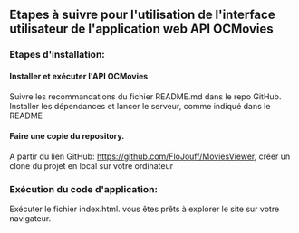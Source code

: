 ## Etapes à suivre pour l'utilisation de l'interface utilisateur de l'application web API OCMovies

### Etapes d'installation:

#### Installer et exécuter l'API OCMovies

Suivre les recommandations du fichier README.md dans le repo GitHub.
Installer les dépendances et lancer le serveur, comme indiqué dans le README

#### Faire une copie du repository.

A partir du lien GitHub: https://github.com/FloJouff/MoviesViewer, créer un clone du projet en local sur votre ordinateur

### Exécution du code d'application:

Exécuter le fichier index.html.
vous êtes prêts à explorer le site sur votre navigateur.

